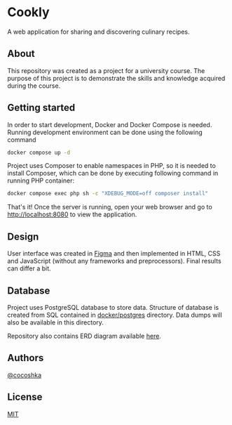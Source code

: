 # Cookly

A web application for sharing and discovering culinary recipes.

## About

This repository was created as a project for a university course. The purpose of this project is to demonstrate the
skills and knowledge acquired during the course.

## Getting started

In order to start development, Docker and Docker Compose is needed. Running development environment can be done using
the following command

```sh
docker compose up -d
```

Project uses Composer to enable namespaces in PHP, so it is needed to install Composer, which can be done by executing
following command in running PHP container:

```sh
docker compose exec php sh -c "XDEBUG_MODE=off composer install"
```

That's it! Once the server is running, open your web browser and go to [http://localhost:8080](http://localhost:8080)
to view the application.

## Design

User interface was created in
[Figma](https://www.figma.com/file/dpuBvr6W8zcT3sBPnvVKJA/Cookly?node-id=0%3A1&t=98dWTh7cWImyyBs2-1) and then
implemented in HTML, CSS and JavaScript (without any frameworks and preprocessors). Final results can differ a bit.

## Database

Project uses PostgreSQL database to store data. Structure of database is created from SQL contained in
[docker/postgres](docker/postgres) directory. Data dumps will also be available in this directory.

Repository also contains ERD diagram available [here](erd.pdf).

## Authors

[@cocoshka](https://www.github.com/cocoshka)

## License

[MIT](https://choosealicense.com/licenses/mit/)
